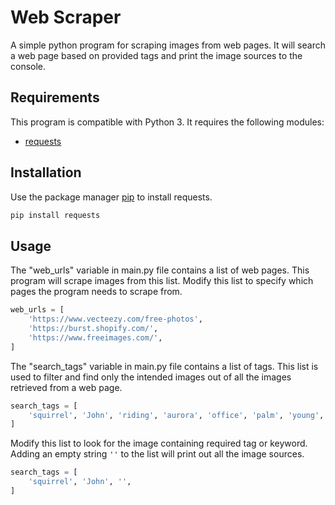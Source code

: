 # Web Scraper

A simple python program for scraping images from web pages. It will search a web page based on provided tags and print the image sources to the console.

## Requirements

This program is compatible with Python 3. It requires the following modules:

 * [requests](https://pypi.org/project/requests/)

## Installation

Use the package manager [pip](https://pip.pypa.io/en/stable/) to install requests. 
```bash
pip install requests
```

## Usage

The "web_urls" variable in main.py file contains a list of web pages. This program will scrape images from this list. Modify this list to specify which pages the program needs to scrape from. 
```python
web_urls = [
    'https://www.vecteezy.com/free-photos',
    'https://burst.shopify.com/',
    'https://www.freeimages.com/',
]
```
The "search_tags" variable in main.py file contains a list of tags. This list is used to filter and find only the intended images out of all the images retrieved from a web page. 

```python
search_tags = [
    'squirrel', 'John', 'riding', 'aurora', 'office', 'palm', 'young', 'works', 
]
```
Modify this list to look for the image containing required tag or keyword. Adding an empty string `''` to the list will print out all the image sources.

```python
search_tags = [
    'squirrel', 'John', '', 
]
```
